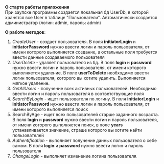 **О старте работы приложения**  
При заупске программы создается локальная бд UserDb, в которой хранятся все User в таблице "Пользователи". Автоматически создается администратор (логин: admin, пароль: admin)  

**О работе методов:**  
1) _CreateUser_ - создает пользователя. В поля **initiatorLogin** и **initiatorPassword** нужно ввести логин и пароль пользователя, от имени которого выполняется создание, в остальные поля требуется ввести данные создаваемого пользователя  
2) _UserDelete_ - удаляет пользователя из бд. В поля **login** и **password** нужно ввести логин и пароль пользователя, от имени которого выполняется удаление. В поле **userToDelete** необходимо ввести логин пользователя, которого вы хотите удалить. Выполняется мягкое удаление.  
3) _GetAllUsers_ - получение всех активных пользователей. Необходимо ввести логин и пароль пользователя в соответствующие поля  
4) _SearchByLogin_ - ищет пользователя по логину. В поля **initiatorLogin** и **initiatorPassword** нужно ввести логин и пароль пользователя, от имени которого выполняется поиск 
5) SearchByAge - ищет всех пользователей старше заданного возраста. В поля **login** и **password** нужно ввести логин и пароль пользователя, от имени которого выполняется поиск, в поле **years** устанавливается значение, страше которого вы хотите найти пользователей  
6) _Authentification_ - выполняет получение данных пользователя о себе самом. В поля **login** и **password** нужно ввести логин и пароль пользователя  
7) _ChangeLogin_ - выполняет изменение логина пользователя. 
